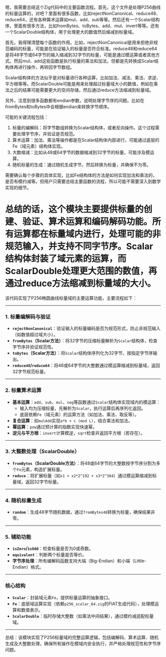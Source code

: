 嗯，我需要总结这个Zig代码中的主要函数流程。首先，这个文件是处理P256曲线的标量运算的，对吧？里面有很多函数，比如rejectNonCanonical、reduce48、reduce64，还有各种算术运算如mul、add、sub等等。然后还有一个Scalar结构体，里面有很多方法，比如fromBytes、toBytes、add、mul、invert等等。还有一个ScalarDouble结构体，用于处理更大的数值然后缩减到标量域。

首先，我得理清楚每个函数的作用。比如，rejectNonCanonical是用来拒绝非规范编码的标量，可能是在验证输入的标量是否符合标准。reduce48和reduce64是将48字节或64字节的输入缩减到32字节的标量，可能是通过模运算或者其他方式。然后mul、add这些函数是执行标量的乘法和加法，但都是先转换成Scalar结构体再进行操作，再转回字节数组。

Scalar结构体的方法似乎是对标量进行各种运算，比如加法、减法、乘法、求逆、平方根等等。而ScalarDouble可能是用来处理超过标量域大小的数值，例如在乘法之后的结果可能需要更大的空间存储，然后通过reduce方法缩减到标量域。

另外，注意到很多函数都有endian参数，说明处理字节序的问题。比如在fromBytes和toBytes中会根据endian来转换字节顺序。

可能的关键流程包括：
1. 标量的编解码：将字节数组转换为Scalar结构体，或者反向操作。这个过程需要处理字节序，并验证是否规范。
2. 算术运算：加法、乘法等操作都是在Scalar结构体内部进行，可能通过底层的Fe（域元素）结构体实现。
3. 大数缩减：比如从48或64字节的数据缩减到32字节的标量，可能涉及模运算。
4. 随机标量的生成：通过随机生成字节，然后转换为标量，并确保不为零。

需要确认每个步骤的具体实现，比如Fe结构体的方法是如何实现加法和乘法的，是否有模约减等。但用户只需要总结主要函数的流程，所以可能不需要深入到数学实现的细节。

总结的话，这个模块主要提供标量的创建、验证、算术运算和编码解码功能。所有运算都在标量域内进行，处理可能的非规范输入，并支持不同字节序。Scalar结构体封装了域元素的运算，而ScalarDouble处理更大范围的数值，再通过reduce方法缩减到标量域的大小。
================================================
该代码实现了P256椭圆曲线标量域的主要运算功能，主要流程如下：

---

### 1. **标量编解码与验证**
- **`rejectNonCanonical`**：验证输入的标量编码是否为规范形式，防止非规范输入（如数值超过域大小）。
- **`fromBytes`（Scalar方法）**：将32字节的压缩标量解析为`Scalar`结构体，检查字节序并验证规范性。
- **`toBytes`（Scalar方法）**：将`Scalar`结构体序列化为32字节，按指定字节序输出。
- **`reduce48`/`reduce64`**：将48或64字节的大整数通过模运算缩减到标量域，返回32字节规范标量。

---

### 2. **标量算术运算**
- **基本运算**：`add`、`sub`、`mul`、`neg`等函数通过`Scalar`结构体实现域内的模运算：
  - 输入均为压缩标量，先解析为`Scalar`，执行运算后再序列化返回。
  - 底层依赖`Fe`（域元素）的运算方法（如加法、乘法、取反等）。
- **复合运算**：如`mulAdd`实现`a*b + c (mod L)`，结合乘法和加法。
- **幂运算**：`pow`通过预计算的指数实现快速幂。
- **逆元与平方根**：`invert`计算模逆，`sqrt`检查并返回平方根（若存在）。

---

### 3. **大整数处理（ScalarDouble）**
- **`fromBytes`（ScalarDouble方法）**：将48或64字节的大整数按字节序分割为多个`Fe`元素，构造扩展标量。
- **`reduce`**：将扩展标量（如`x1 + x2*2^192 + x3*2^384`）通过模运算缩减到标量域，返回32字节标量。

---

### 4. **随机标量生成**
- **`random`**：生成48字节随机数据，通过`fromBytes48`转换为标量，确保结果非零。

---

### 5. **辅助功能**
- **`isZero`/`isOdd`**：检查标量是否为0或奇数。
- **`equivalent`**：判断两个标量是否等价。
- **字节序处理**：所有编解码函数支持大端（Big-Endian）和小端（Little-Endian）格式。

---

### 核心结构
- **`Scalar`**：封装域元素`Fe`，提供标量运算的抽象接口。
- **`Fe`**：底层域运算实现（依赖`p256_scalar_64.zig`的FIAT生成代码），处理模运算和数值表示。
- **`ScalarDouble`**：临时存储大整数（如乘法中间结果），通过模约减适配标量域。

---

总结：该模块实现了P256标量域的完整运算逻辑，包括编解码、算术运算、随机生成及大整数处理，确保所有操作在模域内安全执行，并严格处理规范性和字节序问题。